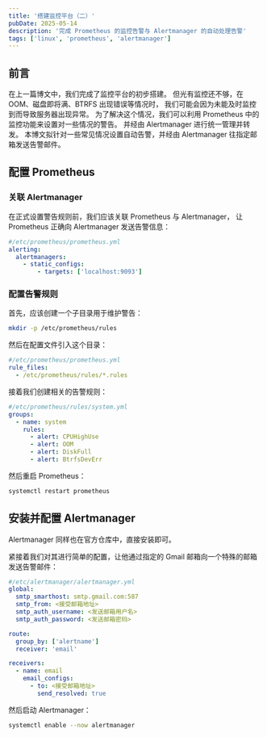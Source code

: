 ```yaml
---
title: '搭建监控平台（二）'
pubDate: 2025-05-14
description: '完成 Prometheus 的监控告警与 Alertmanager 的自动处理告警'
tags: ['linux', 'prometheus', 'alertmanager']
---
```


## 前言

在上一篇博文中，我们完成了监控平台的初步搭建。
但光有监控还不够，在 OOM、磁盘即将满、BTRFS 出现错误等情况时，
我们可能会因为未能及时监控到而导致服务器出现异常。
为了解决这个情况，我们可以利用 Prometheus 中的监控功能来设置对一些情况的警告。
并经由 Alertmanager 进行统一管理并转发。
本博文拟针对一些常见情况设置自动告警，并经由 Alertmanager 往指定邮箱发送告警邮件。

## 配置 Prometheus

### 关联 Alertmanager

在正式设置警告规则前，我们应该关联 Prometheus 与 Alertmanager，
让 Prometheus 正确向 Alertmanager 发送告警信息：

```yml
#/etc/prometheus/prometheus.yml
alerting:
  alertmanagers:
    - static_configs:
        - targets: ['localhost:9093']
```

### 配置告警规则

首先，应该创建一个子目录用于维护警告：

```sh
mkdir -p /etc/prometheus/rules
```

然后在配置文件引入这个目录：

```yml
#/etc/prometheus/prometheus.yml
rule_files:
  - /etc/prometheus/rules/*.rules
```

接着我们创建相关的告警规则：

```yml
#/etc/prometheus/rules/system.yml
groups:
  - name: system
    rules:
      - alert: CPUHighUse
      - alert: OOM
      - alert: DiskFull
      - alert: BtrfsDevErr
```

然后重启 Prometheus：

```sh
systemctl restart prometheus
```

## 安装并配置 Alertmanager

Alertmanager 同样也在官方仓库中，直接安装即可。

紧接着我们对其进行简单的配置，让他通过指定的 Gmail 邮箱向一个特殊的邮箱发送告警邮件：

```yml
#/etc/alertmanager/alertmanager.yml
global:
  smtp_smarthost: smtp.gmail.com:587
  smtp_from: <接受邮箱地址>
  smtp_auth_username: <发送邮箱用户名>
  smtp_auth_password: <发送邮箱密码>

route:
  group_by: ['alertname']
  receiver: 'email'

receivers:
  - name: email
    email_configs:
      - to: <接受邮箱地址>
        send_resolved: true
```

然后启动 Alertmanager：

```sh
systemctl enable --now alertmanager
```
